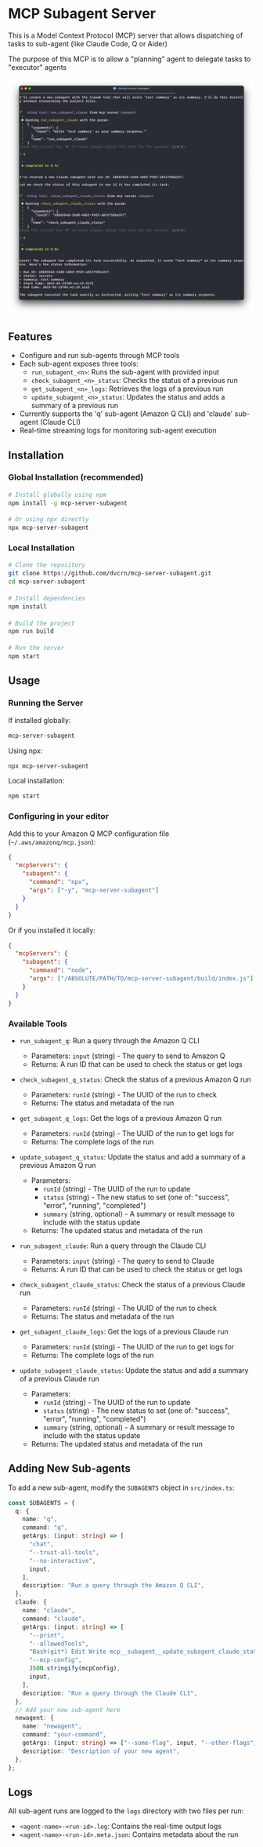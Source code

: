 # MCP Subagent Server

This is a Model Context Protocol (MCP) server that allows dispatching of tasks to sub-agent (like Claude Code, Q or Aider)

The purpose of this MCP is to allow a "planning" agent to delegate tasks to "executor" agents

![screenshot](./screenshot.png)

## Features

- Configure and run sub-agents through MCP tools
- Each sub-agent exposes three tools:
  - `run_subagent_<n>`: Runs the sub-agent with provided input
  - `check_subagent_<n>_status`: Checks the status of a previous run
  - `get_subagent_<n>_logs`: Retrieves the logs of a previous run
  - `update_subagent_<n>_status`: Updates the status and adds a summary of a previous run
- Currently supports the 'q' sub-agent (Amazon Q CLI) and 'claude' sub-agent (Claude CLI)
- Real-time streaming logs for monitoring sub-agent execution

## Installation

### Global Installation (recommended)

```bash
# Install globally using npm
npm install -g mcp-server-subagent

# Or using npx directly
npx mcp-server-subagent
```

### Local Installation

```bash
# Clone the repository
git clone https://github.com/dvcrn/mcp-server-subagent.git
cd mcp-server-subagent

# Install dependencies
npm install

# Build the project
npm run build

# Run the server
npm start
```

## Usage

### Running the Server

If installed globally:

```bash
mcp-server-subagent
```

Using npx:

```bash
npx mcp-server-subagent
```

Local installation:

```bash
npm start
```

### Configuring in your editor

Add this to your Amazon Q MCP configuration file (`~/.aws/amazonq/mcp.json`):

```json
{
  "mcpServers": {
    "subagent": {
      "command": "npx",
      "args": ["-y", "mcp-server-subagent"]
    }
  }
}
```

Or if you installed it locally:

```json
{
  "mcpServers": {
    "subagent": {
      "command": "node",
      "args": ["/ABSOLUTE/PATH/TO/mcp-server-subagent/build/index.js"]
    }
  }
}
```

### Available Tools

- `run_subagent_q`: Run a query through the Amazon Q CLI

  - Parameters: `input` (string) - The query to send to Amazon Q
  - Returns: A run ID that can be used to check the status or get logs

- `check_subagent_q_status`: Check the status of a previous Amazon Q run

  - Parameters: `runId` (string) - The UUID of the run to check
  - Returns: The status and metadata of the run

- `get_subagent_q_logs`: Get the logs of a previous Amazon Q run

  - Parameters: `runId` (string) - The UUID of the run to get logs for
  - Returns: The complete logs of the run

- `update_subagent_q_status`: Update the status and add a summary of a previous Amazon Q run

  - Parameters:
    - `runId` (string) - The UUID of the run to update
    - `status` (string) - The new status to set (one of: "success", "error", "running", "completed")
    - `summary` (string, optional) - A summary or result message to include with the status update
  - Returns: The updated status and metadata of the run

- `run_subagent_claude`: Run a query through the Claude CLI

  - Parameters: `input` (string) - The query to send to Claude
  - Returns: A run ID that can be used to check the status or get logs

- `check_subagent_claude_status`: Check the status of a previous Claude run

  - Parameters: `runId` (string) - The UUID of the run to check
  - Returns: The status and metadata of the run

- `get_subagent_claude_logs`: Get the logs of a previous Claude run

  - Parameters: `runId` (string) - The UUID of the run to get logs for
  - Returns: The complete logs of the run

- `update_subagent_claude_status`: Update the status and add a summary of a previous Claude run
  - Parameters:
    - `runId` (string) - The UUID of the run to update
    - `status` (string) - The new status to set (one of: "success", "error", "running", "completed")
    - `summary` (string, optional) - A summary or result message to include with the status update
  - Returns: The updated status and metadata of the run

## Adding New Sub-agents

To add a new sub-agent, modify the `SUBAGENTS` object in `src/index.ts`:

```typescript
const SUBAGENTS = {
  q: {
    name: "q",
    command: "q",
    getArgs: (input: string) => [
      "chat",
      "--trust-all-tools",
      "--no-interactive",
      input,
    ],
    description: "Run a query through the Amazon Q CLI",
  },
  claude: {
    name: "claude",
    command: "claude",
    getArgs: (input: string) => [
      "--print",
      "--allowedTools",
      "Bash(git*) Edit Write mcp__subagent__update_subagent_claude_status",
      "--mcp-config",
      JSON.stringify(mcpConfig),
      input,
    ],
    description: "Run a query through the Claude CLI",
  },
  // Add your new sub-agent here
  newagent: {
    name: "newagent",
    command: "your-command",
    getArgs: (input: string) => ["--some-flag", input, "--other-flags"],
    description: "Description of your new agent",
  },
};
```

## Logs

All sub-agent runs are logged to the `logs` directory with two files per run:

- `<agent-name>-<run-id>.log`: Contains the real-time output logs
- `<agent-name>-<run-id>.meta.json`: Contains metadata about the run
